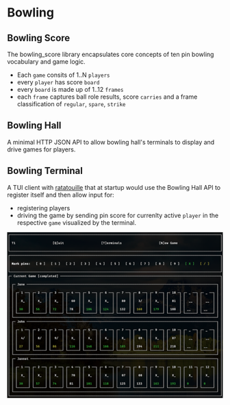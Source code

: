 # Bowling

## Bowling Score

The bowling_score library encapsulates core concepts of ten pin bowling vocabulary
and game logic.

* Each `game` consits of 1..N `players`
* every `player` has score `board`
* every `board` is made up of 1..12 `frames`
* each `frame` captures ball role results, score `carries` and a frame classification
  of `regular`, `spare`, `strike`

## Bowling Hall

A minimal HTTP JSON API to allow bowling hall's terminals to display and drive
games for players.

## Bowling Terminal

A TUI client with [ratatouille](https://github.com/ndreynolds/ratatouille) that
at startup would use the Bowling Hall API to register itself and then allow input
for:

* registering players
* driving the game by sending pin score for currenlty active `player` in the
  respective `game` visualized by the terminal.

![TUI image](https://github.com/s6o/exercism/blob/master/elixir/bowling/bowling_terminal.png?raw=true)

